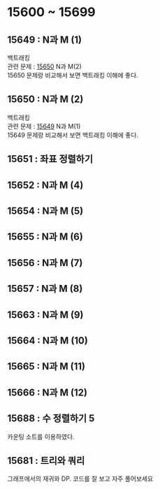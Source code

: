# 15600 ~ 15699


## 15649 : N과 M (1)
백트래킹  
관련 문제 : [15650](https://boj.kr/15650) N과 M(2)  
15650 문제랑 비교해서 보면 백트래킹 이해에 좋다.

## 15650 : N과 M (2)
백트래킹  
관련 문제 : [15649](https://boj.kr/15649) N과 M(1)  
15649 문제랑 비교해서 보면 백트래킹 이해에 좋다.

## 15651 : 좌표 정렬하기

## 15652 : N과 M (4)

## 15654 : N과 M (5)

## 15655 : N과 M (6)

## 15656 : N과 M (7)

## 15657 : N과 M (8)

## 15663 : N과 M (9)

## 15664 : N과 M (10)

## 15665 : N과 M (11)

## 15666 : N과 M (12)

## 15688 : 수 정렬하기 5
카운팅 소트를 이용하였다.

## 15681 : 트리와 쿼리
그래프에서의 재귀와 DP. 코드를 잘 보고 자주 풀어보세요
